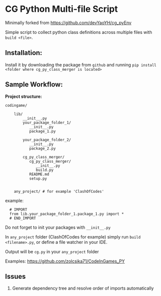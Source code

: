 # CG Python Multi-file Script

Minimally forked from https://github.com/devYaoYH/cg_pyEnv 

Simple script to collect python class definitions across multiple files with `build <file>`.

## Installation:

Install it by downloading the package from 
 ``github`` and running ``pip install <folder where cg_py_class_merger is located>``

## Sample Workflow:
**Project structure:**

    codingame/

        lib/
            __init__.py
            your_package_folder_1/
               __init__.py
               package_1.py
     
            your_package_folder_2/
               __init__.py
               package_2.py

            cg_py_class_merger/
               cg_py_class_merger/
                  __init__.py
                  build.py
               README.md
               setup.py

        
        any_project/ # for example 'ClashOfCodes'

example:

      # IMPORT
      from lib.your_package_folder_1.package_1.py import *
      # END_IMPORT

Do not forget to init your packages with ``__init__.py``

In ``any_project`` folder (ClashOfCodes for example) simply run ``build <filename>.py``, or define a file watcher in your IDE.

Output will be ``cg.py`` in your ``any_project`` folder

Examples: https://github.com/zolcsika71/CodeInGames_PY

## Issues

1. Generate dependency tree and resolve order of imports automatically
